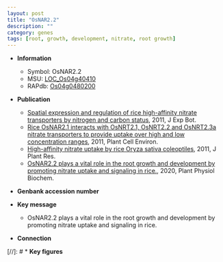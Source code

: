```yaml
---
layout: post
title: "OsNAR2.2"
description: ""
category: genes
tags: [root, growth, development, nitrate, root growth]
---
```


* **Information**  
    + Symbol: OsNAR2.2  
    + MSU: [LOC_Os04g40410](http://rice.plantbiology.msu.edu/cgi-bin/ORF_infopage.cgi?orf=LOC_Os04g40410)  
    + RAPdb: [Os04g0480200](http://rapdb.dna.affrc.go.jp/viewer/gbrowse_details/irgsp1?name=Os04g0480200)  

* **Publication**  
    + [Spatial expression and regulation of rice high-affinity nitrate transporters by nitrogen and carbon status](http://www.ncbi.nlm.nih.gov/pubmed?term=Spatial+expression+and+regulation+of+rice+high-affinity+nitrate+transporters+by+nitrogen+and+carbon+status%5BTitle%5D), 2011, J Exp Bot.
    + [Rice OsNAR2.1 interacts with OsNRT2.1, OsNRT2.2 and OsNRT2.3a nitrate transporters to provide uptake over high and low concentration ranges](http://www.ncbi.nlm.nih.gov/pubmed?term=Rice+OsNAR2.1+interacts+with+OsNRT2.1,+OsNRT2.2+and+OsNRT2.3a+nitrate+transporters+to+provide+uptake+over+high+and+low+concentration+ranges%5BTitle%5D), 2011, Plant Cell Environ.
    + [High-affinity nitrate uptake by rice Oryza sativa coleoptiles](http://www.ncbi.nlm.nih.gov/pubmed?term=High-affinity+nitrate+uptake+by+rice+Oryza+sativa+coleoptiles%5BTitle%5D), 2011, J Plant Res.
    + [OsNAR2.2 plays a vital role in the root growth and development by promoting nitrate uptake and signaling in rice.](http://www.ncbi.nlm.nih.gov/pubmed?term=OsNAR2.2+plays+a+vital+role+in+the+root+growth+and+development+by+promoting+nitrate+uptake+and+signaling+in+rice.%5BTitle%5D), 2020, Plant Physiol Biochem.

* **Genbank accession number**  

* **Key message**  
    + OsNAR2.2 plays a vital role in the root growth and development by promoting nitrate uptake and signaling in rice.

* **Connection**  

[//]: # * **Key figures**  


